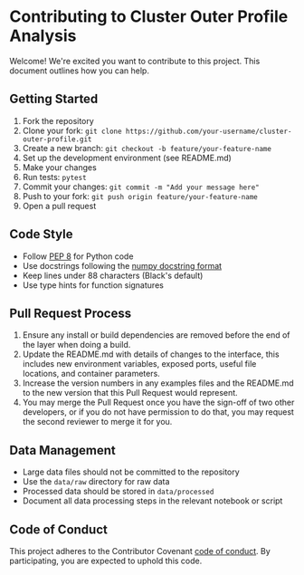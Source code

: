 # Contributing to Cluster Outer Profile Analysis

Welcome! We're excited you want to contribute to this project. This document outlines how you can help.

## Getting Started

1. Fork the repository
2. Clone your fork: `git clone https://github.com/your-username/cluster-outer-profile.git`
3. Create a new branch: `git checkout -b feature/your-feature-name`
4. Set up the development environment (see README.md)
5. Make your changes
6. Run tests: `pytest`
7. Commit your changes: `git commit -m "Add your message here"`
8. Push to your fork: `git push origin feature/your-feature-name`
9. Open a pull request

## Code Style

- Follow [PEP 8](https://www.python.org/dev/peps/pep-0008/) for Python code
- Use docstrings following the [numpy docstring format](https://numpydoc.readthedocs.io/en/latest/format.html)
- Keep lines under 88 characters (Black's default)
- Use type hints for function signatures

## Pull Request Process

1. Ensure any install or build dependencies are removed before the end of the layer when doing a build.
2. Update the README.md with details of changes to the interface, this includes new environment variables, exposed ports, useful file locations, and container parameters.
3. Increase the version numbers in any examples files and the README.md to the new version that this Pull Request would represent.
4. You may merge the Pull Request once you have the sign-off of two other developers, or if you do not have permission to do that, you may request the second reviewer to merge it for you.

## Data Management

- Large data files should not be committed to the repository
- Use the `data/raw` directory for raw data
- Processed data should be stored in `data/processed`
- Document all data processing steps in the relevant notebook or script

## Code of Conduct

This project adheres to the Contributor Covenant [code of conduct](CODE_OF_CONDUCT.md). By participating, you are expected to uphold this code.
